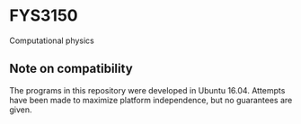 # FYS3150
Computational physics


## Note on compatibility
The programs in this repository were developed in Ubuntu 16.04. Attempts have been made to maximize platform independence, but no guarantees are given.
